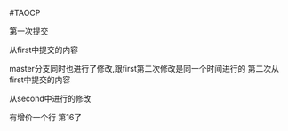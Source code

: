 #TAOCP

第一次提交

从first中提交的内容



master分支同时也进行了修改,跟first第二次修改是同一个时间进行的
第二次从first中提交的内容


从second中进行的修改

有增价一个行
第16了
